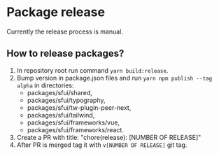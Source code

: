 # Package release

Currently the release process is manual.

## How to release packages?

1. In repository root run command `yarn build:release`.
2. Bump version in package.json files and run `yarn npm publish --tag alpha` in directories:
    - packages/sfui/shared,
    - packages/sfui/typography,
    - packages/sfui/tw-plugin-peer-next,
    - packages/sfui/tailwind,
    - packages/sfui/frameworks/vue,
    - packages/sfui/frameworks/react.
3. Create a PR with title: "chore(release): [NUMBER OF RELEASE]"
4. After PR is merged tag it with `v[NUMBER OF RELEASE]` git tag.
